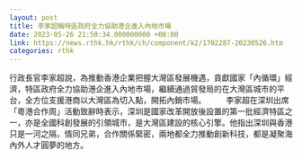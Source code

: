 ```yaml
---
layout: post
title: 李家超稱特區政府全力協助港企進入內地市場
date: 2023-05-26 21:50:34.000000000 +08:00
link: https://news.rthk.hk/rthk/ch/component/k2/1702287-20230526.htm
categories: rthk
---
```


行政長官李家超說，為推動香港企業把握大灣區發展機遇，貢獻國家「內循環」經濟，特區政府全力協助港企進入內地市場，繼續通過貿發局的在大灣區城市的平台，全方位支援港商以大灣區為切入點，開拓內銷市場。
　　 
李家超在深圳出席「粵港合作周」活動致辭時表示，深圳是國家改革開放後設置的第一批經濟特區之一，亦是全國科創發展的引領城市，是大灣區建設的核心引擎。他指出深圳與香港只是一河之隔，情同兄弟，合作關係緊密，兩地都全力推動創新科技，都是凝聚海內外人才圓夢的地方。
